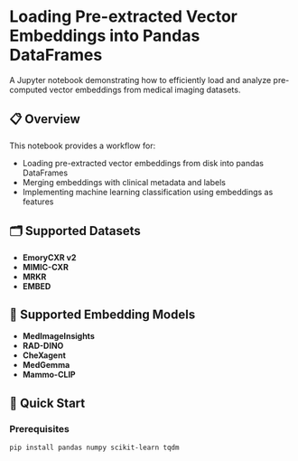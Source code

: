 # Loading Pre-extracted Vector Embeddings into Pandas DataFrames

A Jupyter notebook demonstrating how to efficiently load and analyze pre-computed vector embeddings from medical imaging datasets.

## 📋 Overview

This notebook provides a workflow for:
- Loading pre-extracted vector embeddings from disk into pandas DataFrames
- Merging embeddings with clinical metadata and labels
- Implementing machine learning classification using embeddings as features

## 🗂️ Supported Datasets

- **EmoryCXR v2**
- **MIMIC-CXR**
- **MRKR**
- **EMBED**

## 🧠 Supported Embedding Models

- **MedImageInsights**
- **RAD-DINO**
- **CheXagent**
- **MedGemma**
- **Mammo-CLIP** 

## 🚀 Quick Start

### Prerequisites

```bash
pip install pandas numpy scikit-learn tqdm
```